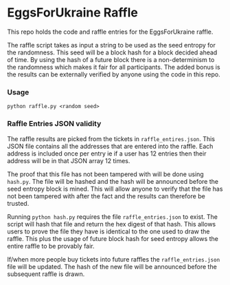 # EggsForUkraine Raffle
This repo holds the code and raffle entries for the EggsForUkraine raffle.

The raffle script takes as input a string to be used as the seed entropy for the randomness. This seed will be a block hash for a block decided ahead of time. By using the hash of a future block there is a non-determinism to the randomness which makes it fair for all participants. The added bonus is the results can be externally verified by anyone using the code in this repo.

### Usage
```
python raffle.py <random seed>
```

### Raffle Entries JSON validity
The raffle results are picked from the tickets in `raffle_entires.json`. This JSON file contains all the addresses that are entered into the raffle. Each address is included once per entry ie if a user has 12 entries then their address will be in that JSON array 12 times.

The proof that this file has not been tampered with will be done using `hash.py`. The file will be hashed and the hash will be announced before the seed entropy block is mined. This will allow anyone to verify that the file has not been tampered with after the fact and the results can therefore be trusted.

Running `python hash.py` requires the file `raffle_entries.json` to exist. The script will hash that file and return the hex digest of that hash. This allows users to prove the file they have is identical to the one used to draw the raffle. This plus the usage of future block hash for seed entropy allows the entire raffle to be provably fair.

If/when more people buy tickets into future raffles the `raffle_entries.json` file will be updated. The hash of the new file will be announced before the subsequent raffle is drawn.

